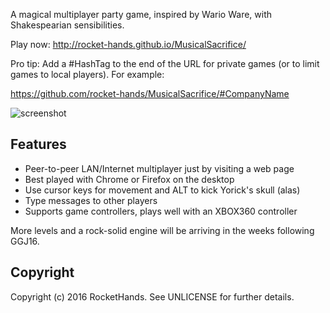 A magical multiplayer party game, inspired by Wario Ware, with Shakespearian sensibilities. 

Play now: http://rocket-hands.github.io/MusicalSacrifice/

Pro tip: Add a #HashTag to the end of the URL for private games (or to limit games to local players). For example:

https://github.com/rocket-hands/MusicalSacrifice/#CompanyName

![screenshot](https://www.dropbox.com/s/irx9mzcbadb44c5/MusicalSacrifice.png?raw=1)

Features
--------

* Peer-to-peer LAN/Internet multiplayer just by visiting a web page
* Best played with Chrome or Firefox on the desktop
* Use cursor keys for movement and ALT to kick Yorick's skull (alas)
* Type messages to other players
* Supports game controllers, plays well with an XBOX360 controller

More levels and a rock-solid engine will be arriving in the weeks following GGJ16.

Copyright
---------

Copyright (c) 2016 RocketHands. See UNLICENSE for further details.
